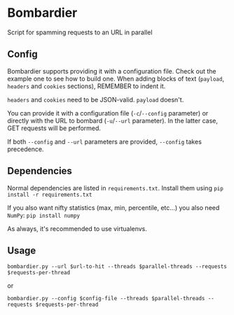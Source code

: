 # Bombardier
Script for spamming requests to an URL in parallel

## Config
Bombardier supports providing it with a configuration file. Check out the example one to see how to build one. When adding blocks of text (`payload`, `headers` and `cookies` sections), REMEMBER to indent it.

`headers` and `cookies` need to be JSON-valid. `payload` doesn't.

You can provide it with a configuration file (`-c`/`--config` parameter) or directly with the URL to bombard (`-u`/`--url` parameter). In the latter case, GET requests will be performed.

If both `--config` and `--url` parameters are provided, `--config` takes precedence.

## Dependencies
Normal dependencies are listed in `requirements.txt`. Install them using `pip install -r requirements.txt`

If you also want nifty statistics (max, min, percentile, etc...) you also need `NumPy`: `pip install numpy`

As always, it's recommended to use virtualenvs.

## Usage
`bombardier.py --url $url-to-hit --threads $parallel-threads --requests $requests-per-thread`

or

`bombardier.py --config $config-file --threads $parallel-threads --requests $requests-per-thread`
